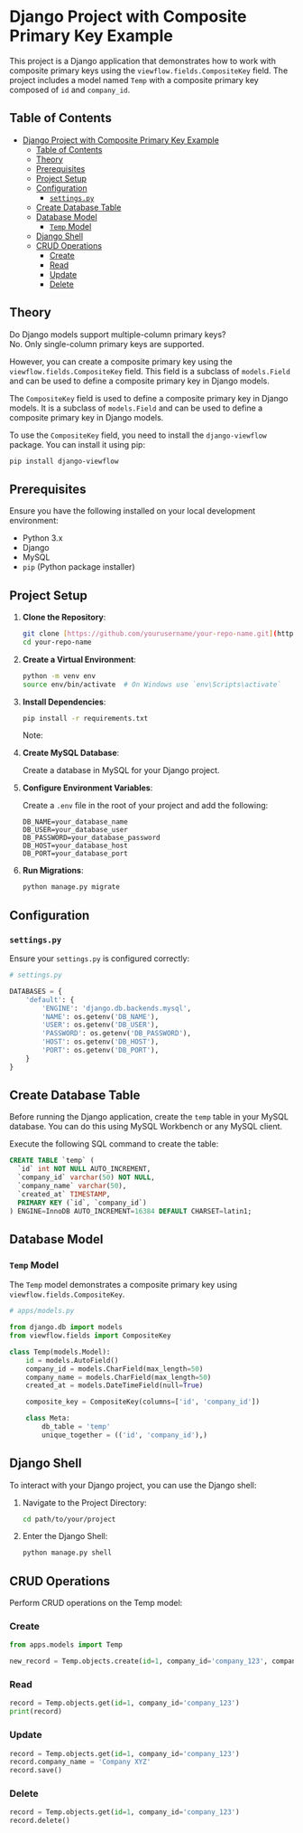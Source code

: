 # Django Project with Composite Primary Key Example

This project is a Django application that demonstrates how to work with composite primary keys using the `viewflow.fields.CompositeKey` field. The project includes a model named `Temp` with a composite primary key composed of `id` and `company_id`.

## Table of Contents

- [Django Project with Composite Primary Key Example](#django-project-with-composite-primary-key-example)
  - [Table of Contents](#table-of-contents)
  - [Theory](#theory)
  - [Prerequisites](#prerequisites)
  - [Project Setup](#project-setup)
  - [Configuration](#configuration)
    - [`settings.py`](#settingspy)
  - [Create Database Table](#create-database-table)
  - [Database Model](#database-model)
    - [`Temp` Model](#temp-model)
  - [Django Shell](#django-shell)
  - [CRUD Operations](#crud-operations)
    - [Create](#create)
    - [Read](#read)
    - [Update](#update)
    - [Delete](#delete)


## Theory
Do Django models support multiple-column primary keys? <br>
No. Only single-column primary keys are supported.

However, you can create a composite primary key using the `viewflow.fields.CompositeKey` field. This field is a subclass of `models.Field` and can be used to define a composite primary key in Django models.

The `CompositeKey` field is used to define a composite primary key in Django models. It is a subclass of `models.Field` and can be used to define a composite primary key in Django models.

To use the `CompositeKey` field, you need to install the `django-viewflow` package. You can install it using pip:

```bash
pip install django-viewflow
```


## Prerequisites

Ensure you have the following installed on your local development environment:

- Python 3.x
- Django
- MySQL
- `pip` (Python package installer)

## Project Setup

1. **Clone the Repository**:

    ```bash
    git clone [https://github.com/yourusername/your-repo-name.git](https://github.com/kamtendra-myoperator/django-composite-key.git)
    cd your-repo-name
    ```

2. **Create a Virtual Environment**:

    ```bash
    python -m venv env
    source env/bin/activate  # On Windows use `env\Scripts\activate`
    ```

3. **Install Dependencies**:

    ```bash
    pip install -r requirements.txt
    ```

    Note: 

4. **Create MySQL Database**:

    Create a database in MySQL for your Django project.

5. **Configure Environment Variables**:

    Create a `.env` file in the root of your project and add the following:

    ```env
    DB_NAME=your_database_name
    DB_USER=your_database_user
    DB_PASSWORD=your_database_password
    DB_HOST=your_database_host
    DB_PORT=your_database_port
    ```

6. **Run Migrations**:

    ```bash
    python manage.py migrate
    ```

## Configuration

### `settings.py`

Ensure your `settings.py` is configured correctly:

```python
# settings.py

DATABASES = {
    'default': {
        'ENGINE': 'django.db.backends.mysql',
        'NAME': os.getenv('DB_NAME'),
        'USER': os.getenv('DB_USER'),
        'PASSWORD': os.getenv('DB_PASSWORD'),
        'HOST': os.getenv('DB_HOST'),
        'PORT': os.getenv('DB_PORT'),
    }
}
```

## Create Database Table

Before running the Django application, create the `temp` table in your MySQL database. You can do this using MySQL Workbench or any MySQL client.

Execute the following SQL command to create the table:

```sql
CREATE TABLE `temp` (
  `id` int NOT NULL AUTO_INCREMENT,
  `company_id` varchar(50) NOT NULL,
  `company_name` varchar(50),
  `created_at` TIMESTAMP,
  PRIMARY KEY (`id`, `company_id`)
) ENGINE=InnoDB AUTO_INCREMENT=16384 DEFAULT CHARSET=latin1;
```

## Database Model

### `Temp` Model

The `Temp` model demonstrates a composite primary key using `viewflow.fields.CompositeKey`.

```python
# apps/models.py

from django.db import models
from viewflow.fields import CompositeKey

class Temp(models.Model):
    id = models.AutoField()
    company_id = models.CharField(max_length=50)
    company_name = models.CharField(max_length=50)
    created_at = models.DateTimeField(null=True)

    composite_key = CompositeKey(columns=['id', 'company_id'])

    class Meta:
        db_table = 'temp'
        unique_together = (('id', 'company_id'),)
```

## Django Shell

To interact with your Django project, you can use the Django shell:

1. Navigate to the Project Directory:

   ```bash
   cd path/to/your/project
   ```

2. Enter the Django Shell:

   ```bash
   python manage.py shell
   ```
   

## CRUD Operations

Perform CRUD operations on the Temp model:

### Create

```python
from apps.models import Temp

new_record = Temp.objects.create(id=1, company_id='company_123', company_name='Company ABC')
```

### Read

```python
record = Temp.objects.get(id=1, company_id='company_123')
print(record)
```

### Update

```python
record = Temp.objects.get(id=1, company_id='company_123')
record.company_name = 'Company XYZ'
record.save()
```

### Delete

```python
record = Temp.objects.get(id=1, company_id='company_123')
record.delete()
```
